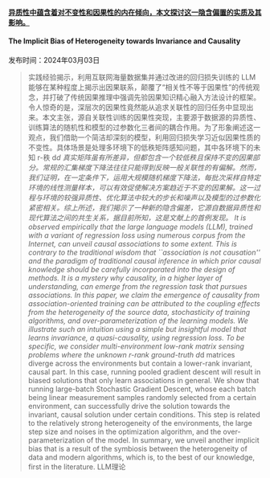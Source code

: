 #### [异质性中蕴含着对不变性和因果性的内在倾向，本文探讨这一隐含偏置的实质及其影响。](https://arxiv.org/abs/2403.01420)
#### The Implicit Bias of Heterogeneity towards Invariance and Causality
发布时间：2024年03月03日
> 实践经验揭示，利用互联网海量数据集并通过改进的回归损失训练的 LLM 能够在某种程度上揭示出因果联系，颠覆了“相关性不等于因果性”的传统观念，并打破了传统因果推理中强调先验因果知识精心融入方法设计的框架。令人惊奇的是，深层次的因果性竟然能从追求关联性的回归任务中显现出来。本文主张，源自关联性训练的因果性突现，主要源于数据源的异质性、训练算法的随机性和模型的过参数化三者间的耦合作用。为了形象阐述这一观点，我们借助一个简洁却深刻的模型，利用回归损失学习近似因果性质的不变性。具体场景是处理多环境下的低秩矩阵感知问题，其中各环境下的未知 r-秩 d*d 真实矩阵虽有所差异，但都包含一个较低秩且保持不变的因果部分。常规的汇集梯度下降法往往只能得到反映一般关联性的有偏解。然而，我们证明，在一定条件下，运用大规模随机梯度下降法，每批次采样自特定环境的线性测量样本，可以有效促使解决方案趋近于不变的因果解。这一过程与环境的较强异质性、优化算法中较大的步长和噪声以及模型的过参数化紧密相关。综上所述，我们揭示了一种新的隐含偏差，它源自数据异质性和现代算法之间的共生关系，据目前所知，这是文献上的首例发现。
> It is observed empirically that the large language models (LLM), trained with a variant of regression loss using numerous corpus from the Internet, can unveil causal associations to some extent. This is contrary to the traditional wisdom that ``association is not causation'' and the paradigm of traditional causal inference in which prior causal knowledge should be carefully incorporated into the design of methods. It is a mystery why causality, in a higher layer of understanding, can emerge from the regression task that pursues associations. In this paper, we claim the emergence of causality from association-oriented training can be attributed to the coupling effects from the heterogeneity of the source data, stochasticity of training algorithms, and over-parameterization of the learning models. We illustrate such an intuition using a simple but insightful model that learns invariance, a quasi-causality, using regression loss. To be specific, we consider multi-environment low-rank matrix sensing problems where the unknown r-rank ground-truth d*d matrices diverge across the environments but contain a lower-rank invariant, causal part. In this case, running pooled gradient descent will result in biased solutions that only learn associations in general. We show that running large-batch Stochastic Gradient Descent, whose each batch being linear measurement samples randomly selected from a certain environment, can successfully drive the solution towards the invariant, causal solution under certain conditions. This step is related to the relatively strong heterogeneity of the environments, the large step size and noises in the optimization algorithm, and the over-parameterization of the model. In summary, we unveil another implicit bias that is a result of the symbiosis between the heterogeneity of data and modern algorithms, which is, to the best of our knowledge, first in the literature.
LLM理论